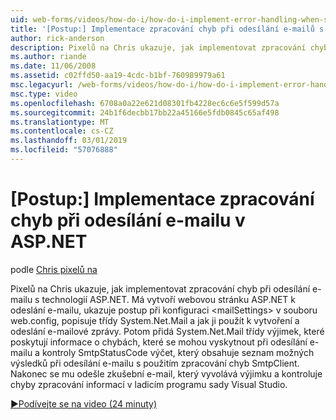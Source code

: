 ```yaml
---
uid: web-forms/videos/how-do-i/how-do-i-implement-error-handling-when-sending-email-with-aspnet
title: '[Postup:] Implementace zpracování chyb při odesílání e-mailů s technologií ASP.NET | Dokumentace Microsoftu'
author: rick-anderson
description: Pixelů na Chris ukazuje, jak implementovat zpracování chyb při odesílání e-mailu s technologií ASP.NET. Mu vytvoří webovou stránku ASP.NET k odeslání e-mailu, se dozvíte, jak nakonfigurovat & lt....
ms.author: riande
ms.date: 11/06/2008
ms.assetid: c02ffd50-aa19-4cdc-b1bf-760989979a61
msc.legacyurl: /web-forms/videos/how-do-i/how-do-i-implement-error-handling-when-sending-email-with-aspnet
msc.type: video
ms.openlocfilehash: 6708a0a22e621d08301fb4228ec6c6e5f599d57a
ms.sourcegitcommit: 24b1f6decbb17bb22a45166e5fdb0845c65af498
ms.translationtype: MT
ms.contentlocale: cs-CZ
ms.lasthandoff: 03/01/2019
ms.locfileid: "57076888"
---
```

<a name="how-do-i-implement-error-handling-when-sending-email-with-aspnet"></a>[Postup:] Implementace zpracování chyb při odesílání e-mailu v ASP.NET
====================
podle [Chris pixelů na](https://twitter.com/chrispels)

Pixelů na Chris ukazuje, jak implementovat zpracování chyb při odesílání e-mailu s technologií ASP.NET. Má vytvoří webovou stránku ASP.NET k odeslání e-mailu, ukazuje postup při konfiguraci &lt;mailSettings&gt; v souboru web.config, popisuje třídy System.Net.Mail a jak ji použít k vytvoření a odeslání e-mailové zprávy. Potom přidá System.Net.Mail třídy výjimek, které poskytují informace o chybách, které se mohou vyskytnout při odesílání e-mailu a kontroly SmtpStatusCode výčet, který obsahuje seznam možných výsledků při odesílání e-mailu s použitím zpracování chyb SmtpClient. Nakonec se mu odešle zkušební e-mail, který vyvolává výjimku a kontroluje chyby zpracování informací v ladicím programu sady Visual Studio.

[&#9654;Podívejte se na video (24 minuty)](https://channel9.msdn.com/Blogs/ASP-NET-Site-Videos/how-do-i-implement-error-handling-when-sending-email-with-aspnet)
